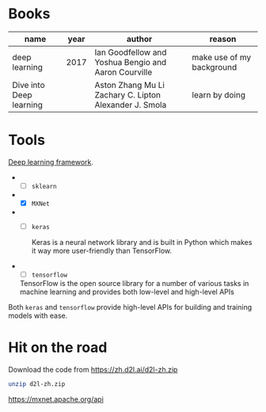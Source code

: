 # Books
|name  |   year |  author|reason|
|-----|--------|-------|--------|
|deep learning  |   2017|   Ian Goodfellow and Yoshua Bengio and Aaron Courville|make use of my background|
|Dive into Deep learning||Aston Zhang Mu Li Zachary C. Lipton Alexander J. Smola|learn by doing|

# Tools
[Deep learning framework](https://developer.nvidia.com/deep-learning-frameworks).
* -[ ] `sklearn`
* -[x] `MXNet`
* -[ ] `keras` 
    
    Keras is a neural network library  and is built in Python which makes it way more user-friendly than TensorFlow. 
* -[ ] `tensorflow`

   TensorFlow is the open source library for a number of various tasks in machine learning and provides both low-level and high-level APIs
   
Both `keras` and `tensorflow` provide high-level APIs for building and training models with ease.

# Hit on the road
Download the code from https://zh.d2l.ai/d2l-zh.zip

```sh
unzip d2l-zh.zip
```

https://mxnet.apache.org/api

